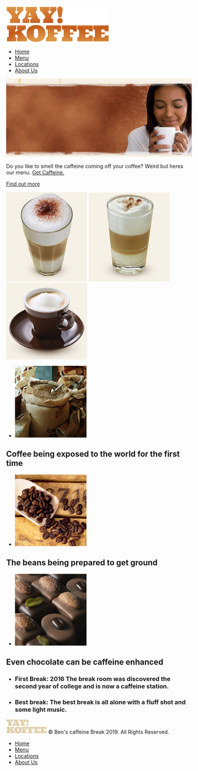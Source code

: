 <head>
	<meta charset="UTF-8">
	<title>Ben's caffeine Break</title>
    <link rel="stylesheet" type="text/css" media="all" href="css/style.css" />
</head>

<body>
	<div id="page">
		<div>
            <div id="header">

[![Image](images/logo.png)](index.html)
*   [Home](index.html)
*   [Menu](menu.html)
*   [Locations](locations.html)
*   [About Us](about.html)

</div>
<div id="body">
	<div id="figure">  

![Image](images/headline-home.jpg)

<span id="home">

Do you like to smell the caffeine coming off your coffee? Weird but heres our menu. [Get Caffeine.](menu.html)

</span>
</div>
<div id="featured">
<span class="whatshot">

[Find out more](menu.html)

</span>
<div>

[![Image](images/coffee4.jpg)](menu.html) 
[![Image](images/coffee5.jpg)](menu.html) 
[![Image](images/coffee3.jpg)](menu.html)

</div>
</div>
<div class="section">

* ![Image](images/coffee-ingredients.jpg)
## Coffee being exposed to the world for the first time
* ![Image](images/black-coffee.jpg)
## The beans being prepared to get ground
* ![Image](images/chocolate.jpg)
## Even chocolate can be caffeine enhanced

<div>

* ### First Break: 2016 The break room was discovered the second year of college and is now a caffeine station. 
* ### Best break: The best break is all alone with a fluff shot and some light music.
</div>
</div>
</div>
<div id="footer">
    <div>

[![Image](images/logo2.png)](index.html) © Ben's caffeine Break 2019\. All Rights Reserved.

</div>
<div class="section">
	
*   [Home](index.html)
*   [Menu](menu.html)
*   [Locations](locations.html)
*   [About Us](about.html)

</div>
</div>
</div>
</div>